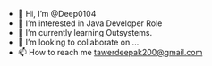 - 👋 Hi, I’m @Deep0104
- 👀 I’m interested in Java Developer Role
- 🌱 I’m currently learning Outsystems.
- 💞️ I’m looking to collaborate on ...
- 📫 How to reach me tawerdeepak200@gmail.com

<!---
Deep0104/Deep0104 is a ✨ special ✨ repository because its `README.md` (this file) appears on your GitHub profile.
You can click the Preview link to take a look at your changes.
--->
